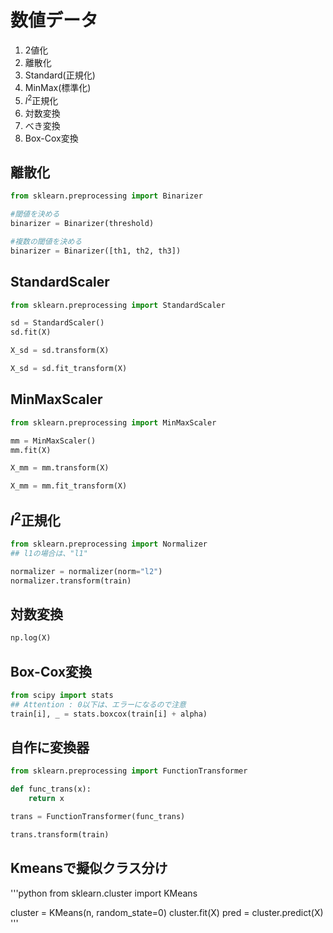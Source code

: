 # 数値データ
1. 2値化  
2. 離散化
3. Standard(正規化)
4. MinMax(標準化)
5. $l^2$正規化
6. 対数変換
7. べき変換
8. Box-Cox変換


## 離散化
```python
from sklearn.preprocessing import Binarizer

#閾値を決める
binarizer = Binarizer(threshold)

#複数の閾値を決める
binarizer = Binarizer([th1, th2, th3])
```
## StandardScaler
```python
from sklearn.preprocessing import StandardScaler

sd = StandardScaler()
sd.fit(X)

X_sd = sd.transform(X)

X_sd = sd.fit_transform(X)
```

## MinMaxScaler
```python
from sklearn.preprocessing import MinMaxScaler

mm = MinMaxScaler()
mm.fit(X)

X_mm = mm.transform(X)

X_mm = mm.fit_transform(X)
```

## $l^2$正規化
```python
from sklearn.preprocessing import Normalizer
## l1の場合は、"l1"

normalizer = normalizer(norm="l2")
normalizer.transform(train)
```

## 対数変換
```python
np.log(X)
```

## Box-Cox変換
```python
from scipy import stats
## Attention : 0以下は、エラーになるので注意
train[i], _ = stats.boxcox(train[i] + alpha)
```

## 自作に変換器
```python
from sklearn.preprocessing import FunctionTransformer

def func_trans(x):
    return x

trans = FunctionTransformer(func_trans)

trans.transform(train)
```

## Kmeansで擬似クラス分け
'''python
from sklearn.cluster import KMeans

cluster = KMeans(n, random_state=0)
cluster.fit(X)
pred = cluster.predict(X)
'''
